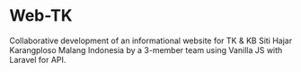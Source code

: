 # Web-TK
Collaborative development of an informational website for TK &amp; KB Siti Hajar Karangploso Malang Indonesia by a 3-member team using Vanilla JS with Laravel for API.
